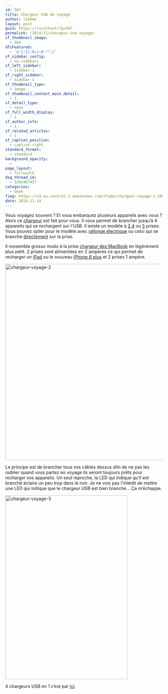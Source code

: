 ```yaml
---
id: 567
title: Chargeur USB de voyage
author: iSebmo
layout: post
guid: https://localhost/?p=567
permalink: /2014/11/chargeur-usb-voyage/
sf_thumbnail_image:
  - 564
dfiFeatured:
  - 'a:1:{i:0;s:0:"";}'
sf_sidebar_config:
  - no-sidebars
sf_left_sidebar:
  - Sidebar-1
sf_right_sidebar:
  - Sidebar-1
sf_thumbnail_type:
  - image
sf_thumbnail_content_main_detail:
  - 1
sf_detail_type:
  - none
sf_full_width_display:
  - 1
sf_author_info:
  - 1
sf_related_articles:
  - 1
sf_caption_position:
  - caption-right
standard_format:
  - standard
background_opacity:
  - 
page_layout:
  - fullwidth
dsq_thread_id:
  - 3392467457
categories:
  - Geek
fimg: https://s3.eu-central-1.amazonaws.com/tfada/chargeur-voyage-2-1024x683.jpg
date: 2014-11-14
---
```

Vous voyagez souvent ? Et vous embarquez plusieurs appareils avec vous ? Alors ce [chargeur][1] est fait pour vous. Il vous permet de brancher jusqu’à 4 appareils qui se rechargent sur *l’USB*. Il existe un modèle à [2][1],[4][1] ou [5][1] prises. Vous pouvez opter pour le modèle avec [rallonge électrique][1] ou celui qui se branche [directement][1] sur la prise.

Il ressemble grosso modo à la prise [chargeur des MacBook][2] en légèrement plus petit. 2 prises sont alimentées en 2 ampères ce qui permet de recharger un [iPad][3] ou le nouveau [iPhone 6 plus][4] et 2 prises 1 ampère.

[<img class="aligncenter size-large wp-image-565" src="https://s3.eu-central-1.amazonaws.com/tfada/chargeur-voyage-2-1024x683.jpg" alt="chargeur-voyage-2" width="940" height="626" />][5]

Le principe est de brancher tous vos câbles dessus afin de ne pas les oublier quand vous partez en voyage ils seront toujours prêts pour recharger vos appareils. Un seul reproche, la LED qui indique qu’il est branché éclaire un peu trop dans le noir. Je ne vois pas l’intérêt de mettre une LED qui indique que le chargeur USB est bien branché… Ça m’échappe.

[<img class="aligncenter  wp-image-566" src="https://s3.eu-central-1.amazonaws.com/tfada/chargeur-voyage-3-683x1024.jpg" alt="chargeur-voyage-3" width="391" height="587" />][6]

4 chargeurs USB en 1 c’est par [ici][1].

 [1]: https://www.amazon.fr/Chargeur-Inateck-Compatible-Smartphones-Tablettes/dp/B00IOH5EBG/ref=pd_cp_computers_0?tag=tfadafr-21
 [2]: https://www.amazon.fr/Apple-Adaptateur-secteur-MagSafe-MacBook/dp/B002TUQHVK/ref=sr_1_4?s=electronics&ie=UTF8&qid=1415966651&sr=1-4&keywords=chargeur+macbook&tag=tfadafr-21
 [3]: https://localhost/2014/10/lipad-air-2-est-la/ "L’iPad Air 2 est là !"
 [4]: https://localhost/2014/10/liphone-6-plus-dans-tous-ses-etats/ "L’iphone 6 plus dans tous ses états"
 [5]: https://s3.eu-central-1.amazonaws.com/tfada/chargeur-voyage-2.jpg
 [6]: https://s3.eu-central-1.amazonaws.com/tfada/chargeur-voyage-3.jpg